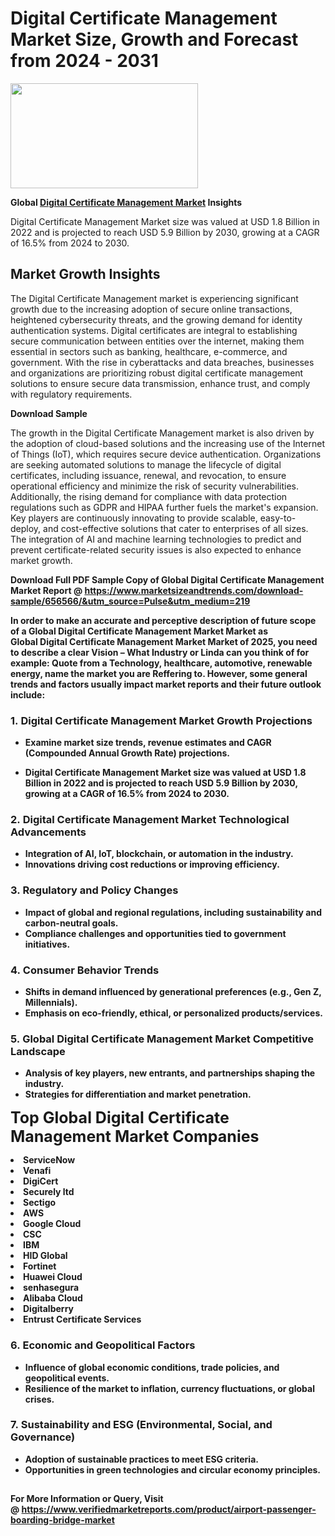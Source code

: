 <H1>Digital Certificate Management Market Size, Growth and Forecast from 2024 - 2031</H1><img class="aligncenter size-medium wp-image-584254" src="https://thirdeyenews.in/wp-content/uploads/2024/09/Global-Market-Research-300x168.jpeg" alt="" width="300" height="168" /><p><strong>Global&nbsp;<a href="https://www.marketsizeandtrends.com/download-sample/656566/&amp;utm_source=Pulse&amp;utm_medium=219">Digital Certificate Management Market</a> Insights</strong></p><p>Digital Certificate Management Market size was valued at USD 1.8 Billion in 2022 and is projected to reach USD 5.9 Billion by 2030, growing at a CAGR of 16.5% from 2024 to 2030.</p><p><h2>Market Growth Insights</h2> <p>The Digital Certificate Management market is experiencing significant growth due to the increasing adoption of secure online transactions, heightened cybersecurity threats, and the growing demand for identity authentication systems. Digital certificates are integral to establishing secure communication between entities over the internet, making them essential in sectors such as banking, healthcare, e-commerce, and government. With the rise in cyberattacks and data breaches, businesses and organizations are prioritizing robust digital certificate management solutions to ensure secure data transmission, enhance trust, and comply with regulatory requirements.</p> <p><strong>Download Sample</strong></p> <p>The growth in the Digital Certificate Management market is also driven by the adoption of cloud-based solutions and the increasing use of the Internet of Things (IoT), which requires secure device authentication. Organizations are seeking automated solutions to manage the lifecycle of digital certificates, including issuance, renewal, and revocation, to ensure operational efficiency and minimize the risk of security vulnerabilities. Additionally, the rising demand for compliance with data protection regulations such as GDPR and HIPAA further fuels the market's expansion. Key players are continuously innovating to provide scalable, easy-to-deploy, and cost-effective solutions that cater to enterprises of all sizes. The integration of AI and machine learning technologies to predict and prevent certificate-related security issues is also expected to enhance market growth.</p> <p><strong></p><p><span class=""><strong>Download Full PDF Sample Copy of Global Digital Certificate Management Market Report</strong> @ <a href="https://www.marketsizeandtrends.com/download-sample/656566/&amp;utm_source=Pulse&amp;utm_medium=219" target="_blank">https://www.marketsizeandtrends.com/download-sample/656566/&amp;utm_source=Pulse&amp;utm_medium=219</a></span></p><p>In order to make an accurate and perceptive description of future scope of a Global&nbsp;Digital Certificate Management Market Market as Global&nbsp;Digital Certificate Management Market Market of 2025, you need to describe a clear Vision &ndash; What Industry or Linda can you think of for example: Quote from a Technology, healthcare, automotive, renewable energy, name the market you are Reffering to. However, some general trends and factors usually impact market reports and their future outlook include:</p><h3>1.&nbsp;<strong>Digital Certificate Management Market Growth Projections</strong></h3><ul><li>Examine market size trends, revenue estimates and CAGR (Compounded Annual Growth Rate) projections.</li><li><p>Digital Certificate Management Market size was valued at USD 1.8 Billion in 2022 and is projected to reach USD 5.9 Billion by 2030, growing at a CAGR of 16.5% from 2024 to 2030.</p></li></ul><h3>2.&nbsp;<strong>Digital Certificate Management Market Technological Advancements</strong></h3><ul><li>Integration of AI, IoT, blockchain, or automation in the industry.</li><li>Innovations driving cost reductions or improving efficiency.</li></ul><h3>3.&nbsp;<strong>Regulatory and Policy Changes</strong></h3><ul><li>Impact of global and regional regulations, including sustainability and carbon-neutral goals.</li><li>Compliance challenges and opportunities tied to government initiatives.</li></ul><h3>4.&nbsp;<strong>Consumer Behavior Trends</strong></h3><ul><li>Shifts in demand influenced by generational preferences (e.g., Gen Z, Millennials).</li><li>Emphasis on eco-friendly, ethical, or personalized products/services.</li></ul><h3>5.&nbsp;<strong>Global Digital Certificate Management Market Competitive Landscape</strong></h3><ul><li>Analysis of key players, new entrants, and partnerships shaping the industry.</li><li>Strategies for differentiation and market penetration.</li></ul><p data-pm-slice="1 1 []"><span style="color: inherit; font-family: inherit; font-size: 25px;">Top Global Digital Certificate Management Market Companies</span></p><div class="" data-test-id=""><p><li>ServiceNow</li><li> Venafi</li><li> DigiCert</li><li> Securely ltd</li><li> Sectigo</li><li> AWS</li><li> Google Cloud</li><li> CSC</li><li> IBM</li><li> HID Global</li><li> Fortinet</li><li> Huawei Cloud</li><li> senhasegura</li><li> Alibaba Cloud</li><li> Digitalberry</li><li> Entrust Certificate Services</li></p></div><h3>6.&nbsp;<strong>Economic and Geopolitical Factors</strong></h3><ul><li>Influence of global economic conditions, trade policies, and geopolitical events.</li><li>Resilience of the market to inflation, currency fluctuations, or global crises.</li></ul><h3>7.&nbsp;<strong>Sustainability and ESG (Environmental, Social, and Governance)</strong></h3><ul><li>Adoption of sustainable practices to meet ESG criteria.</li><li>Opportunities in green technologies and circular economy principles.</li></ul><h2><strong style="font-size: 14px;">For More Information or Query, Visit @&nbsp;</strong><a style="background-color: #ffffff; font-size: 14px;" href="https://www.marketsizeandtrends.com/report/digital-certificate-management-market/" target="_blank">https://www.verifiedmarketreports.com/product/airport-passenger-boarding-bridge-market</a></h2>
